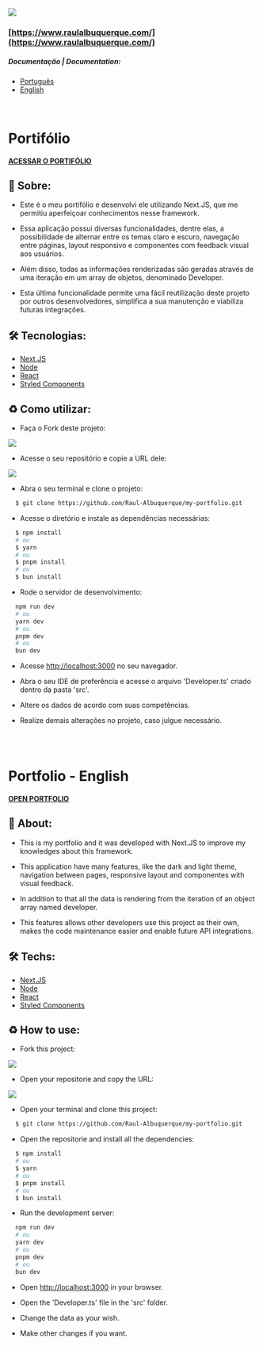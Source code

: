 <img src="https://servidor-estatico-eight-murex.vercel.app/portifolio.png" />

### [https://www.raulalbuquerque.com/](https://www.raulalbuquerque.com/)

##### Documentação | Documentation:
* [Português](#💬-sobre)
* [English](#portfolio)
<br><br><br>
# Portifólio

#### [ACESSAR O PORTIFÓLIO](https://www.raulalbuquerque.com/)

## 💬 Sobre:
* Este é o meu portifólio e desenvolvi ele utilizando Next.JS, que me permitiu aperfeiçoar conhecimentos nesse framework. 

* Essa aplicação possui diversas funcionalidades, dentre elas, a possibilidade de alternar entre os temas claro e escuro, navegação entre páginas, layout responsivo e componentes com feedback visual aos usuários.

* Além disso, todas as informações renderizadas são geradas através de uma iteração em um array de objetos, denominado Developer.

* Esta última funcionalidade permite uma fácil reutilização deste projeto por outros desenvolvedores, simplifica a sua manutenção e viabiliza futuras integrações.

## 🛠️ Tecnologias:
* [Next.JS](https://nextjs.org/)
* [Node](https://nodejs.org/en)
* [React](https://react.dev/)
* [Styled Components](https://styled-components.com/)

## ♻️ Como utilizar:
* Faça o Fork deste projeto:

<img src="https://servidor-estatico-eight-murex.vercel.app/fork.jpg" />

* Acesse o seu repositório e copie a URL dele:

<img src="https://servidor-estatico-eight-murex.vercel.app/clone.jpg" />

* Abra o seu terminal e clone o projeto:
```bash
  $ git clone https://github.com/Raul-Albuquerque/my-portfolio.git
```

* Acesse o diretório e instale as dependências necessárias:
```bash
  $ npm install 
  # ou
  $ yarn
  # ou
  $ pnpm install
  # ou
  $ bun install
```

* Rode o servidor de desenvolvimento:
```bash
  npm run dev
  # ou
  yarn dev
  # ou
  pnpm dev
  # ou
  bun dev
```

* Acesse [http://localhost:3000](http://localhost:3000) no seu navegador.

* Abra o seu IDE de preferência e acesse o arquivo 'Developer.ts' criado dentro da pasta 'src'.

* Altere os dados de acordo com suas competências.

* Realize demais alterações no projeto, caso julgue necessário.

<br/>
<br/>

# Portfolio - English

#### [OPEN PORTFOLIO](https://www.raulalbuquerque.com/)

## 💬 About:
* This is my portfolio and it was developed with Next.JS to improve my knowledges about this framework.

* This application have many features, like the dark and light theme, navigation between pages, responsive layout and componentes with visual feedback.

* In addition to that all the data is rendering from the iteration of an object array named developer.

* This features allows other developers use this project as their own, makes the code maintenance easier and enable future API integrations.


## 🛠️ Techs:
* [Next.JS](https://nextjs.org/)
* [Node](https://nodejs.org/en)
* [React](https://react.dev/)
* [Styled Components](https://styled-components.com/)

## ♻️ How to use:
* Fork this project:

<img src="https://servidor-estatico-eight-murex.vercel.app/fork.jpg" />

* Open your repositorie and copy the URL:

<img src="https://servidor-estatico-eight-murex.vercel.app/clone.jpg" />

* Open your terminal and clone this project:
```bash
  $ git clone https://github.com/Raul-Albuquerque/my-portfolio.git
```

* Open the repositorie and install all the dependencies:
```bash
  $ npm install 
  # ou
  $ yarn
  # ou
  $ pnpm install
  # ou
  $ bun install
```

* Run the development server:
```bash
  npm run dev
  # ou
  yarn dev
  # ou
  pnpm dev
  # ou
  bun dev
```

* Open [http://localhost:3000](http://localhost:3000) in your browser.

* Open the 'Developer.ts' file in the 'src' folder.

* Change the data as your wish.

* Make other changes if you want.